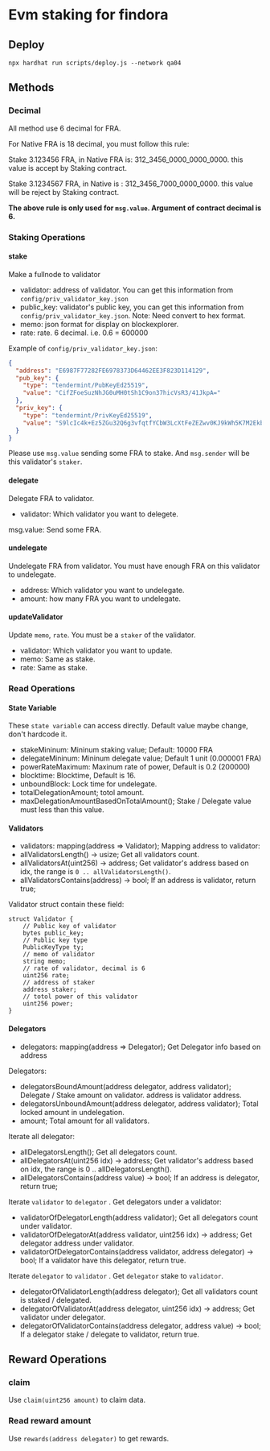# Evm staking for findora

## Deploy

``` shell
npx hardhat run scripts/deploy.js --network qa04
```

## Methods

### Decimal

All method use 6 decimal for FRA.

For Native FRA is 18 decimal, you must follow this rule:

Stake 3.123456 FRA, in Native FRA is: 312_3456_0000_0000_0000. this value is accept by Staking contract.

Stake 3.1234567 FRA, in Native is : 312_3456_7000_0000_0000. this value will be reject by Staking contract.

**The above rule is only used for `msg.value`. Argument of contract decimal is 6.**

### Staking Operations

#### stake

Make a fullnode to validator

- validator: address of validator. You can get this information from `config/priv_validator_key.json`
- public_key: validator's public key, you can get this information from `config/priv_validator_key.json`. Note: Need convert to hex format.
- memo: json format for display on blockexplorer.
- rate: rate. 6 decimal. i.e. 0.6 = 600000

Example of `config/priv_validator_key.json`:

```json
{
  "address": "E6987F77282FE6978373D64462EE3F823D114129",
  "pub_key": {
    "type": "tendermint/PubKeyEd25519",
    "value": "CifZFoeSuzNhJG0uMH0tSh1C9on37hicVsR3/41JkpA="
  },
  "priv_key": {
    "type": "tendermint/PrivKeyEd25519",
    "value": "S9lcIc4k+Ez5ZGu32Q6g3vfqtfYCbW3LcXtFeZEZwv0KJ9kWh5K7M2EkbS4wfS1KHUL2iffuGJxWxHf/jUmSkA=="
  }
}
```

Please use `msg.value` sending some FRA to stake. And `msg.sender` will be this validator's `staker`.


#### delegate

Delegate FRA to validator.

- validator: Which validator you want to delegete.

msg.value: Send some FRA.

#### undelegate

Undelegate FRA from validator. You must have enough FRA on this validator to undelegate.

- address: Which validator you want to undelegate.
- amount: how many FRA you want to undelegate.


#### updateValidator

Update `memo`, `rate`. You must be a `staker` of the validator.

- validator: Which validator you want to update.
- memo: Same as stake.
- rate: Same as stake.

### Read Operations

#### State Variable

These `state variable` can access directly. Default value maybe change, don't hardcode it.

- stakeMininum: Mininum staking value; Default: 10000 FRA
- delegateMininum: Mininum delegate value; Default 1 unit (0.000001 FRA)
- powerRateMaximum: Maxinum rate of power, Default is 0.2 (200000)
- blocktime: Blocktime, Default is 16.
- unboundBlock: Lock time for undelegate.
- totalDelegationAmount; totol amount.
- maxDelegationAmountBasedOnTotalAmount(); Stake / Delegate value must less than this value.

#### Validators

- validators: mapping(address => Validator); Mapping address to validator:
- allValidatorsLength() -> usize; Get all validators count.
- allValidatorsAt(uint256) -> address; Get validator's address based on idx, the range is `0 .. allValidatorsLength()`.
- allValidatorsContains(address) -> bool; If an address is validator, return true;

Validator struct contain these field:

```solidity
struct Validator {
    // Public key of validator
    bytes public_key;
    // Public key type
    PublicKeyType ty;
    // memo of validator
    string memo;
    // rate of validator, decimal is 6
    uint256 rate;
    // address of staker
    address staker;
    // totol power of this validator
    uint256 power;
}
```

#### Delegators

- delegators: mapping(address => Delegator); Get Delegator info based on address

Delegators:

- delegatorsBoundAmount(address delegator, address validator); Delegate / Stake amount on validator. address is validator address.
- delegatorsUnboundAmount(address delegator, address validator); Total locked amount in undelegation.
- amount; Total amount for all validators.

Iterate all delegator:

- allDelegatorsLength(); Get all delegators count.
- allDelegatorsAt(uint256 idx) -> address; Get validator's address based on idx, the range is 0 .. allDelegatorsLength().
- allDelegatorsContains(address value) -> bool; If an address is delegator, return true;

Iterate `validator` to `delegator` . Get delegators under a validator:

- validatorOfDelegatorLength(address validator); Get all delegators count under validator.
- validatorOfDelegatorAt(address validator, uint256 idx) -> address; Get delegator address under validator.
- validatorOfDelegatorContains(address validator, address delegator) -> bool; If a validator have this delegator, return true.


Iterate `delegator` to `validator` . Get `delegator` stake to `validator`.

- delegatorOfValidatorLength(address delegator); Get all validators count is staked / delegated.
- delegatorOfValidatorAt(address delegator, uint256 idx) -> address; Get validator under delegator.
- delegatorOfValidatorContains(address delegator, address value) -> bool; If a delegator stake / delegate to validator, return true.


## Reward Operations

### claim

Use `claim(uint256 amount)` to claim data.

### Read reward amount

Use `rewards(address delegator)` to get rewards.



